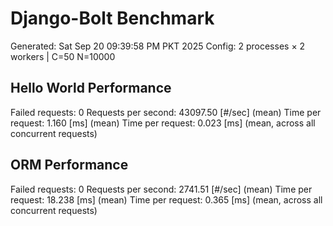 # Django-Bolt Benchmark
Generated: Sat Sep 20 09:39:58 PM PKT 2025
Config: 2 processes × 2 workers | C=50 N=10000

## Hello World Performance
Failed requests:        0
Requests per second:    43097.50 [#/sec] (mean)
Time per request:       1.160 [ms] (mean)
Time per request:       0.023 [ms] (mean, across all concurrent requests)

## ORM Performance
Failed requests:        0
Requests per second:    2741.51 [#/sec] (mean)
Time per request:       18.238 [ms] (mean)
Time per request:       0.365 [ms] (mean, across all concurrent requests)

